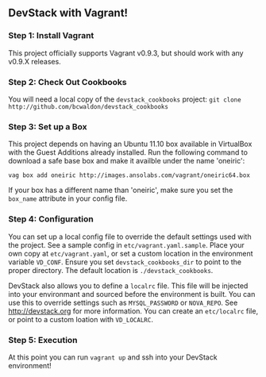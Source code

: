## DevStack with Vagrant!

### Step 1: Install Vagrant
This project officially supports Vagrant v0.9.3, but should work with any v0.9.X releases.

### Step 2: Check Out Cookbooks
You will need a local copy of the `devstack_cookbooks` project: 
`git clone http://github.com/bcwaldon/devstack_cookbooks`

### Step 3: Set up a Box
This project depends on having an Ubuntu 11.10 box available in VirtualBox with the Guest Additions already installed. Run the following command to download a safe base box and make it availble under the name 'oneiric':

`vag box add oneiric http://images.ansolabs.com/vagrant/oneiric64.box`

If your box has a different name than 'oneiric', make sure you set the `box_name` attribute in your config file.

### Step 4: Configuration
You can set up a local config file to override the default settings used with the project. See a sample config in `etc/vagrant.yaml.sample`. Place your own copy at `etc/vagrant.yaml`, or set a custom location in the environment variable `VD_CONF`. Ensure you set `devstack_cookbooks_dir` to point to the proper directory. The default location is `./devstack_cookbooks`.

DevStack also allows you to define a `localrc` file. This file will be injected into your environmant and sourced before the environment is built. You can use this to override settings such as `MYSQL_PASSWORD` or `NOVA_REPO`. See http://devstack.org for more information. You can create an `etc/localrc` file, or point to a custom loation with `VD_LOCALRC`.

### Step 5: Execution
At this point you can run `vagrant up` and ssh into your DevStack environment!
